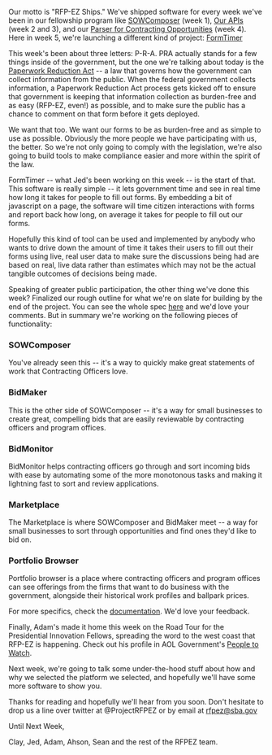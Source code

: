 Our motto is "RFP-EZ Ships." We've shipped software for every week we've been in our fellowship program like [SOWComposer](https://github.com/presidential-innovation-fellows/SOWComposer) (week 1), [Our APIs](https://github.com/presidential-innovation-fellows/rfpez-apis) (week 2 and 3), and our [Parser for Contracting Opportunities](https://github.com/presidential-innovation-fellows/fbo-parser) (week 4). Here in week 5, we're launching a different kind of project: [FormTimer](https://github.com/presidential-innovation-fellows/FormTimer)

This week's been about three letters: P-R-A. PRA actually stands for a few things inside of the government, but the one we're talking about today is the [Paperwork Reduction Act](http://en.wikipedia.org/wiki/Paperwork_Reduction_Act) -- a law that governs how the government can collect information from the public. When the federal government collects information, a Paperwork Reduction Act process gets kicked off to ensure that government is keeping that information collection as burden-free and as easy (RFP-EZ, even!) as possible, and to make sure the public has a chance to comment on that form before it gets deployed. 

We want that too. We want our forms to be as burden-free and as simple to use as possible. Obviously the more people we have participating with us, the better. So we're not only going to comply with the legislation, we're also going to build tools to make compliance easier and more within the spirit of the law.

FormTimer -- what Jed's been working on this week -- is the start of that. This software is really simple -- it lets government time and see in real time how long it takes for people to fill out forms. By embedding a bit of javascript on a page, the software will time citizen interactions with forms and report back how long, on average it takes for people to fill out our forms.

Hopefully this kind of tool can be used and implemented by anybody who wants to drive down the amount of time it takes their users to fill out their forms using live, real user data to make sure the discussions being had are based on real, live data rather than estimates which may not be the actual tangible outcomes of decisions being made.

Speaking of greater public participation, the other thing we've done this week? Finalized our rough outline for what we're on slate for building by the end of the project. You can see the whole spec [here](https://www.dropbox.com/s/nm9k5do801umh2u/RFP-EZ%20Product%20Documentation.doc) and we'd love your comments. But in summary we're working on the following pieces of functionality:

### SOWComposer ###
You've already seen this -- it's a way to quickly make great statements of work that Contracting Officers love.

### BidMaker ###
This is the other side of SOWComposer -- it's a way for small businesses to create great, compelling bids that are easily reviewable by contracting officers and program offices.

### BidMonitor ###
BidMonitor helps contracting officers go through and sort incoming bids with ease by automating some of the more monotonous tasks and making it lightning fast to sort and review applications.

### Marketplace  ###
The Marketplace is where SOWComposer and BidMaker meet -- a way for small businesses to sort through opportunities and find ones they'd like to bid on.

### Portfolio Browser ###
Portfolio browser is a place where contracting officers and program offices can see offerings from the firms that want to do business with the government, alongside their historical work profiles and ballpark prices.

For more specifics, check the [documentation](https://www.dropbox.com/s/nm9k5do801umh2u/RFP-EZ%20Product%20Documentation.doc). We'd love your feedback.

Finally, Adam's made it home this week on the Road Tour for the Presidential Innovation Fellows, spreading the word to the west coast that RFP-EZ is happening. Check out his profile in AOL Government's [People to Watch](http://gov.aol.com/2012/09/19/people-to-watch-adam-becker/). 

Next week, we're going to talk some under-the-hood stuff about how and why we selected the platform we selected, and hopefully we'll have some more software to show you. 

Thanks for reading and hopefully we'll hear from you soon. Don't hesitate to drop us a line over twitter at @ProjectRFPEZ or by email at rfpez@sba.gov

Until Next Week,

Clay, Jed, Adam, Ahson, Sean and the rest of the RFPEZ team.






